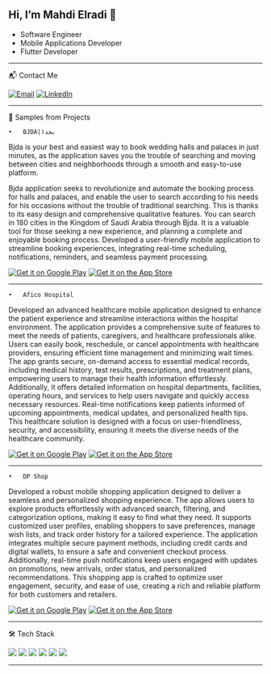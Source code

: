 
Hi, I’m Mahdi Elradi 👋
---
- Software Engineer
- Mobile Applications Developer
- Flutter Developer
---
📬 Contact Me

[![Email](https://img.shields.io/badge/Email-mahdielradi2@gmail.com-red?style=social&logo=gmail&logoColor=red)](mailto:mahdielradi2@gmail.com)
[![LinkedIn](https://img.shields.io/badge/LinkedIn-Mahdi%20Elradi-blue?style=social&logo=linkedin&logoColor=blue)](https://www.linkedin.com/in/mahdielradi)

---
🚀 Samples from Projects

	•	BJDA|بجدا
Bjda is your best and easiest way to book wedding halls and palaces in just minutes, as the application saves you the trouble of searching and moving between cities and neighborhoods through a smooth and easy-to-use platform.

Bjda application seeks to revolutionize and automate the booking process for halls and palaces, and enable the user to search according to his needs for his occasions without the trouble of traditional searching. This is thanks to its easy design and comprehensive qualitative features. You can search in 180 cities in the Kingdom of Saudi Arabia through Bjda.
It is a valuable tool for those seeking a new experience, and planning a complete and enjoyable booking process.
Developed a user-friendly mobile application to streamline booking experiences, integrating real-time scheduling, notifications, reminders, and seamless payment processing.

[![Get it on Google Play](https://img.shields.io/badge/Get%20it%20on-Google%20Play-4285F4?style=for-the-badge&logo=google-play&logoColor=white)](https://play.google.com/store/apps/details?id=com.bjda.bjdacustomerapp)
[![Get it on the App Store](https://img.shields.io/badge/Download%20on-the%20App%20Store-000000?style=for-the-badge&logo=apple&logoColor=white)](https://apps.apple.com/app/id6464481576)

---

	•	Afico Hospital
Developed an advanced healthcare mobile application designed to enhance the patient experience and streamline interactions within the hospital environment. The application provides a comprehensive suite of features to meet the needs of patients, caregivers, and healthcare professionals alike. Users can easily book, reschedule, or cancel appointments with healthcare providers, ensuring efficient time management and minimizing wait times. The app grants secure, on-demand access to essential medical records, including medical history, test results, prescriptions, and treatment plans, empowering users to manage their health information effortlessly. Additionally, it offers detailed information on hospital departments, facilities, operating hours, and services to help users navigate and quickly access necessary resources. Real-time notifications keep patients informed of upcoming appointments, medical updates, and personalized health tips. This healthcare solution is designed with a focus on user-friendliness, security, and accessibility, ensuring it meets the diverse needs of the healthcare community.

[![Get it on Google Play](https://img.shields.io/badge/Get%20it%20on-Google%20Play-4285F4?style=for-the-badge&logo=google-play&logoColor=white)](https://play.google.com/store/apps/details?id=com.AfcoHospital.www.afco_app&pcampaignid=web_share)
[![Get it on the App Store](https://img.shields.io/badge/Download%20on-the%20App%20Store-000000?style=for-the-badge&logo=apple&logoColor=white)](https://apps.apple.com/app/idxxxxx0)

---


	•	DP Shop
Developed a robust mobile shopping application designed to deliver a seamless and personalized shopping experience. The app allows users to explore products effortlessly with advanced search, filtering, and categorization options, making it easy to find what they need. It supports customized user profiles, enabling shoppers to save preferences, manage wish lists, and track order history for a tailored experience. The application integrates multiple secure payment methods, including credit cards and digital wallets, to ensure a safe and convenient checkout process. Additionally, real-time push notifications keep users engaged with updates on promotions, new arrivals, order status, and personalized recommendations. This shopping app is crafted to optimize user engagement, security, and ease of use, creating a rich and reliable platform for both customers and retailers.

[![Get it on Google Play](https://img.shields.io/badge/Get%20it%20on-Google%20Play-4285F4?style=for-the-badge&logo=google-play&logoColor=white)](https://play.google.com/store/apps/details?id=com.DPShop.dpshop_app&pcampaignid=web_share)
[![Get it on the App Store](https://img.shields.io/badge/Download%20on-the%20App%20Store-000000?style=for-the-badge&logo=apple&logoColor=white)](https://apps.apple.com/app/idxxxxx0)

---

🛠️ Tech Stack

<p align="left">
  <img src="https://img.shields.io/badge/Dart-0175C2?style=for-the-badge&logo=dart&logoColor=white" />
  <img src="https://img.shields.io/badge/Flutter-02569B?style=for-the-badge&logo=flutter&logoColor=white" />
  <img src="https://img.shields.io/badge/Firebase-FFCA28?style=for-the-badge&logo=firebase&logoColor=white" />
  <img src="https://img.shields.io/badge/Git-F05032?style=for-the-badge&logo=git&logoColor=white" />
  <img src="https://img.shields.io/badge/Xcode-1575F9?style=for-the-badge&logo=xcode&logoColor=white" />
  <img src="https://img.shields.io/badge/Android%20Studio-3DDC84?style=for-the-badge&logo=android-studio&logoColor=white" />
</p>

---

